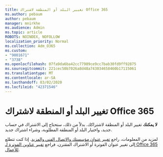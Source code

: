 ```yaml
---
title: تغيير البلد أو المنطقة لاشتراك Office 365
ms.author: pebaum
author: pebaum
manager: mnirkhe
ms.audience: Admin
ms.topic: article
ROBOTS: NOINDEX, NOFOLLOW
localization_priority: Normal
ms.collection: Adm_O365
ms.custom:
- "9001671"
- "3738"
ms.openlocfilehash: 07fa9da6ba42cc77989ce9cc7bab30fd9ff92875
ms.sourcegitcommit: 221cec50b7026a8d48a743034658460b17115061
ms.translationtype: MT
ms.contentlocale: ar-SA
ms.lasthandoff: 03/02/2020
ms.locfileid: "42371546"
---
```

# <a name="change-the-country-or-region-for-your-office-365-subscription"></a>تغيير البلد أو المنطقة لاشتراك Office 365

**لا يمكنك** تغيير البلد أو المنطقة لاشتراكك. بدلاً من ذلك، ستحتاج إلى الاشتراك في حساب جديد، واختيار البلد أو المنطقة المطلوبة، وشراء اشتراك جديد. 

لمزيد من المعلومات، راجع [تغيير عنوان مؤسستك والاتصال الفني والمزيد](https://docs.microsoft.com/en-us/microsoft-365/admin/manage/change-address-contact-and-more?view=o365-worldwide). إذا كنت تتطلع إلى تغيير عنوان الفوترة أو الاشتراك المقترن، فراجع [تغيير عناوين الفوترة لـ Office 365 للأعمال](https://docs.microsoft.com/en-us/microsoft-365/commerce/billing-and-payments/change-your-billing-addresses?view=o365-worldwide). 
